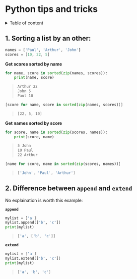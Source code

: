 # Python tips and tricks

<details><summary>Table of content</summary> <ul><li><a href = "#1-sorting-a-list-by-an-other">1. Sorting a list by an other</a></li>
<li><a href = "#2-difference-between-append-and-extend">2. Difference between `append` and `extend`</a></li>
</ul></details>

## 1. Sorting a list by an other:

```python
names = ['Paul', 'Arthur', 'John']
scores = [10, 22, 5]
```

__Get scores sorted by name__

```python
for name, score in sorted(zip(names, scores)):
    print(name, score)
```
> ```sh
> Arthur 22
> John 5
> Paul 10
> ```

```python
[score for name, score in sorted(zip(names, scores))]
```

> ```sh
> [22, 5, 10]
> ```

__Get names sorted by score__
```python
for score, name in sorted(zip(scores, names)):
    print(score, name)
```

> ```sh
> 5 John
> 10 Paul
> 22 Arthur
> ```

```python
[name for score, name in sorted(zip(scores, names))]
```
> ```sh
> ['John', 'Paul', 'Arthur']
> ```

## 2. Difference between `append` and `extend`

No explaination is worth this example:

__`append`__
```python
mylist = ['a']
mylist.append(['b', 'c'])
print(mylist)
```

> ```sh
> ['a', ['b', 'c']]
> ```


__`extend`__
```python
mylist = ['a']
mylist.extend(['b', 'c'])
print(mylist)
```

> ```sh
> ['a', 'b', 'c']
> ```
